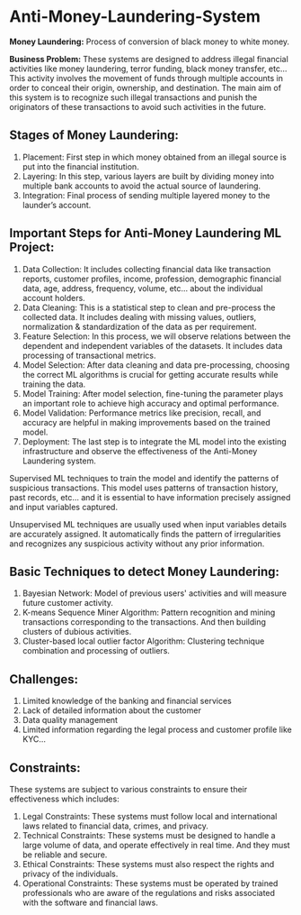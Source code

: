 # Anti-Money-Laundering-System

**Money Laundering:** Process of conversion of black money to white money.

**Business Problem:** These systems are designed to address illegal financial activities like money laundering, terror funding, black money transfer, etc… This activity involves the movement of funds through multiple accounts in order to conceal their origin, ownership, and destination. The main aim of this system is to recognize such illegal transactions and punish the originators of these transactions to avoid such activities in the future.

## Stages of Money Laundering:
1. Placement: First step in which money obtained from an illegal source is put into the financial institution.
2. Layering: In this step, various layers are built by dividing money into multiple bank accounts to avoid the actual source of laundering.
3. Integration: Final process of sending multiple layered money to the launder’s account.

## Important Steps for Anti-Money Laundering ML Project:
1. Data Collection: It includes collecting financial data like transaction reports, customer profiles, income, profession, demographic financial data, age, address, frequency, volume, etc… about the individual account holders.
2. Data Cleaning: This is a statistical step to clean and pre-process the collected data. It includes dealing with missing values, outliers, normalization & standardization of the data as per requirement.
3. Feature Selection: In this process, we will observe relations between the dependent and independent variables of the datasets. It includes data processing of transactional metrics.
4. Model Selection: After data cleaning and data pre-processing, choosing the correct ML algorithms is crucial for getting accurate results while training the data.
5. Model Training: After model selection, fine-tuning the parameter plays an important role to achieve high accuracy and optimal performance.
6. Model Validation: Performance metrics like precision, recall, and accuracy are helpful in making improvements based on the trained model.
7. Deployment: The last step is to integrate the ML model into the existing infrastructure and observe the effectiveness of the Anti-Money Laundering system.

Supervised ML techniques to train the model and identify the patterns of suspicious transactions. This model uses patterns of transaction history, past records, etc… and it is essential to have information precisely assigned and input variables captured.

Unsupervised ML techniques are usually used when input variables details are accurately assigned. It automatically finds the pattern of irregularities and recognizes any suspicious activity without any prior information.

## Basic Techniques to detect Money Laundering:
1. Bayesian Network: Model of previous users' activities and will measure future customer activity.
2. K-means Sequence Miner Algorithm: Pattern recognition and mining transactions corresponding to the transactions. And then building clusters of dubious activities.
3. Cluster-based local outlier factor Algorithm: Clustering technique combination and processing of outliers.

## Challenges:
1. Limited knowledge of the banking and financial services
2. Lack of detailed information about the customer
3. Data quality management
4. Limited information regarding the legal process and customer profile like KYC…

## Constraints:
These systems are subject to various constraints to ensure their effectiveness which includes:
1. Legal Constraints: These systems must follow local and international laws related to financial data, crimes, and privacy.
2. Technical Constraints: These systems must be designed to handle a large volume of data, and operate effectively in real time. And they must be reliable and secure.
3. Ethical Constraints: These systems must also respect the rights and privacy of the individuals.
4. Operational Constraints: These systems must be operated by trained professionals who are aware of the regulations and risks associated with the software and financial laws.
